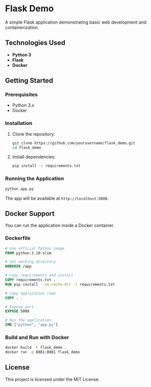 # Flask Demo

A simple Flask application demonstrating basic web development and containerization.

## Technologies Used

- **Python 3**
- **Flask**
- **Docker**

## Getting Started

### Prerequisites

- Python 3.x
- Docker

### Installation

1. Clone the repository:
    ```bash
    git clone https://github.com/yourusername/flask_demo.git
    cd flask_demo
    ```

2. Install dependencies:
    ```bash
    pip install -r requirements.txt
    ```

### Running the Application

```bash
python app.py
```

The app will be available at `http://localhost:5000`.

## Docker Support

You can run the application inside a Docker container.

### Dockerfile

```dockerfile
# Use official Python image
FROM python:3.10-slim

# Set working directory
WORKDIR /app

# Copy requirements and install
COPY requirements.txt .
RUN pip install --no-cache-dir -r requirements.txt

# Copy application code
COPY . .

# Expose port
EXPOSE 5000

# Run the application
CMD ["python", "app.py"]
```

### Build and Run with Docker

```bash
docker build -t flask_demo .
docker run -p 8081:8081 flask_demo
```

## License

This project is licensed under the MIT License.
